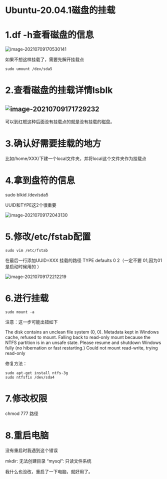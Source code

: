 # Ubuntu-20.04.1磁盘的挂载

# 1.df -h查看磁盘的信息

![image-20210709170530141](C:\Users\Administrator\AppData\Roaming\Typora\typora-user-images\image-20210709170530141.png)

如果不想这样挂载了，需要先解开挂载点

```
sudo umount /dev/sda5
```

# 2.查看磁盘的挂载详情lsblk

## ![image-20210709171729232](C:\Users\Administrator\AppData\Roaming\Typora\typora-user-images\image-20210709171729232.png)

可以到红框这种后面没有挂载点的就是没有挂载的磁盘。

# 3.确认好需要挂载的地方

比如/home/XXX/下建一个local文件夹，并将local这个文件夹作为挂载点

# 4.拿到盘符的信息

sudo blkid /dev/sda5  

UUID和TYPE这2个很重要

![image-20210709172043130](C:\Users\Administrator\AppData\Roaming\Typora\typora-user-images\image-20210709172043130.png)

# 5.修改/etc/fstab配置

```
sudo vim /etc/fstab
```

在最后一行添加UUID=XXX  挂载的路径 TYPE defaults 0 2（一定不要 01,因为01是启动时候用的 ）

![image-20210709172212219](C:\Users\Administrator\AppData\Roaming\Typora\typora-user-images\image-20210709172212219.png)

# 6.进行挂载

```
sudo mount -a
```

注意：这一步可能出错如下

The disk contains an unclean file system (0, 0).
Metadata kept in Windows cache, refused to mount.
Falling back to read-only mount because the NTFS partition is in an
unsafe state. Please resume and shutdown Windows fully (no hibernation
or fast restarting.)
Could not mount read-write, trying read-only

修复方法：

```
sudo apt-get install ntfs-3g
sudo ntfsfix /dev/sda4
```

# 7.修改权限 

chmod 777 路径

# 8.重启电脑

没有重启时我遇到这个错误

mkdir: 无法创建目录 “mysql”: 只读文件系统

我什么也没改，重启了一下电脑，就好用了。
